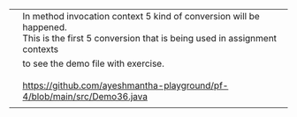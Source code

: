 |     |                                                                                                                                                 |
| --- | ----------------------------------------------------------------------------------------------------------------------------------------------- |
|     | In method invocation context 5 kind of conversion will be happened.<br>This is the first 5 conversion that is being used in assignment contexts |
|     | to see the demo file with exercise.<br><br>https://github.com/ayeshmantha-playground/pf-4/blob/main/src/Demo36.java                             |
|     |                                                                                                                                                 |
